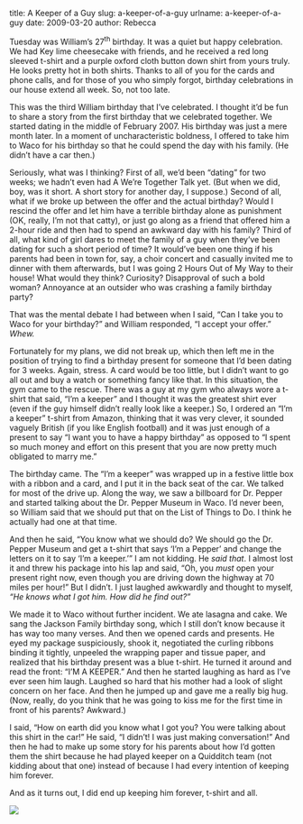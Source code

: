 title: A Keeper of a Guy
slug: a-keeper-of-a-guy
urlname: a-keeper-of-a-guy
date: 2009-03-20
author: Rebecca

Tuesday was William&#x02bc;s 27<sup>th</sup> birthday. It was a quiet but happy
celebration. We had Key lime cheesecake with friends, and he received a red long
sleeved t-shirt and a purple oxford cloth button down shirt from yours truly. He
looks pretty hot in both shirts. Thanks to all of you for the cards and phone
calls, and for those of you who simply forgot, birthday celebrations in our
house extend all week. So, not too late.

This was the third William birthday that I&#x02bc;ve celebrated. I thought
it&#x02bc;d be fun to share a story from the first birthday that we celebrated
together. We started dating in the middle of February 2007. His birthday was
just a mere month later. In a moment of uncharacteristic boldness, I offered to
take him to Waco for his birthday so that he could spend the day with his
family. (He didn&#x02bc;t have a car then.)

Seriously, what was I thinking? First of all, we&#x02bc;d been
&ldquo;dating&rdquo; for two weeks; we hadn&#x02bc;t even had A We&#x02bc;re
Together Talk yet. (But when we did, boy, was it short. A short story for
another day, I suppose.) Second of all, what if we broke up between the offer
and the actual birthday? Would I rescind the offer and let him have a terrible
birthday alone as punishment (OK, really, I&#x02bc;m not that catty), or just go
along as a friend that offered him a 2-hour ride and then had to spend an
awkward day with his family? Third of all, what kind of girl dares to meet the
family of a guy when they&#x02bc;ve been dating for such a short period of time?
It would&#x02bc;ve been one thing if his parents had been in town for, say, a
choir concert and casually invited me to dinner with them afterwards, but I was
going 2 Hours Out of My Way to their house! What would they think? Curiosity?
Disapproval of such a bold woman? Annoyance at an outsider who was crashing a
family birthday party?

That was the mental debate I had between when I said, &ldquo;Can I take you to
Waco for your birthday?&rdquo; and William responded, &ldquo;I accept your
offer.&rdquo; *Whew.*

Fortunately for my plans, we did not break up, which then left me in the
position of trying to find a birthday present for someone that I&#x02bc;d been
dating for 3 weeks. Again, stress. A card would be too little, but I
didn&#x02bc;t want to go all out and buy a watch or something fancy like that.
In this situation, the gym came to the rescue. There was a guy at my gym who
always wore a t-shirt that said, &ldquo;I&#x02bc;m a keeper&rdquo; and I thought
it was the greatest shirt ever (even if the guy himself didn&#x02bc;t really
look like a keeper.) So, I ordered an &ldquo;I&#x02bc;m a keeper&rdquo; t-shirt
from Amazon, thinking that it was very clever, it sounded vaguely British (if
you like English football) and it was just enough of a present to say &ldquo;I
want you to have a happy birthday&rdquo; as opposed to &ldquo;I spent so much
money and effort on this present that you are now pretty much obligated to marry
me.&rdquo;

The birthday came. The &ldquo;I&#x02bc;m a keeper&rdquo; was wrapped up in a
festive little box with a ribbon and a card, and I put it in the back seat of
the car. We talked for most of the drive up. Along the way, we saw a billboard
for Dr. Pepper and started talking about the Dr. Pepper Museum in Waco.
I&#x02bc;d never been, so William said that we should put that on the List of
Things to Do. I think he actually had one at that time.

And then he said, &ldquo;You know what we should do? We should go the Dr. Pepper
Museum and get a t-shirt that says &lsquo;I&#x02bc;m a Pepper&rsquo; and change
the letters on it to say &lsquo;I&#x02bc;m a keeper.&rsquo;&rdquo; I am not
kidding. He *said that*. I almost lost it and threw his package into his lap and
said, &ldquo;Oh, you *must* open your present right now, even though you are
driving down the highway at 70 miles per hour!&rdquo; But I didn&#x02bc;t. I
just laughed awkwardly and thought to myself, *&ldquo;He knows what I got him.
How did he find out?&rdquo;*

We made it to Waco without further incident. We ate lasagna and cake. We sang
the Jackson Family birthday song, which I still don&#x02bc;t know because it has
way too many verses. And then we opened cards and presents. He eyed my package
suspiciously, shook it, negotiated the curling ribbons binding it tightly,
unpeeled the wrapping paper and tissue paper, and realized that his birthday
present was a blue t-shirt. He turned it around and read the front:
&ldquo;I&#x02bc;M A KEEPER.&rdquo; And then he started laughing as hard as
I&#x02bc;ve ever seen him laugh. Laughed so hard that his mother had a look of
slight concern on her face. And then he jumped up and gave me a really big hug.
(Now, really, do you think that he was going to kiss me for the first time in
front of his parents? Awkward.)

I said, &ldquo;How on earth did you know what I got you? You were talking about
this shirt in the car!&rdquo; He said, &ldquo;I didn&#x02bc;t! I was just making
conversation!&rdquo; And then he had to make up some story for his parents about
how I&#x02bc;d gotten them the shirt because he had played keeper on a Quidditch
team (not kidding about that one) instead of because I had every intention of
keeping him forever.

And as it turns out, I did end up keeping him forever, t-shirt and all.

<img src="{static}/images/2007-03-17-keeper.jpg" class="img-fluid">
